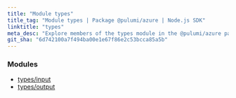 ```yaml
---
title: "Module types"
title_tag: "Module types | Package @pulumi/azure | Node.js SDK"
linktitle: "types"
meta_desc: "Explore members of the types module in the @pulumi/azure package."
git_sha: "6d742100a7f494ba00e1e67f86e2c53bcca85a5b"
---
```


<!-- WARNING: this page was generated by a tool. Do not edit it by hand. -->
<!-- To change it, please see https://github.com/pulumi/docs/tree/master/tools/tscdocgen. -->


<h3>Modules</h3>
<ul class="api">
    <li><a href="input/"><span class="symbol module"></span>types/input</a></li>
    <li><a href="output/"><span class="symbol module"></span>types/output</a></li>
</ul>









